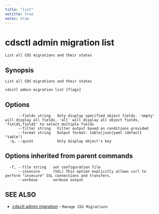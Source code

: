 ```yaml
---
title: "list"
notitle: true
notoc: true
---
```

# cdsctl admin migration list

`List all CDS migrations and their states`

## Synopsis

`List all CDS migrations and their states`

```
cdsctl admin migration list [flags]
```

## Options

```
      --fields string   Only display specified object fields. 'empty' will display all fields, 'all' will display all object fields, 'field1,field2' to select multiple fields
      --filter string   Filter output based on conditions provided
      --format string   Output format: table|json|yaml (default "table")
  -q, --quiet           Only display object's key
```

## Options inherited from parent commands

```
  -f, --file string   set configuration file
      --insecure      (SSL) This option explicitly allows curl to perform "insecure" SSL connections and transfers.
      --verbose       verbose output
```

## SEE ALSO

* [cdsctl admin migration](/docs/components/cdsctl/admin/migration/)	 - `Manage CDS Migrations`

